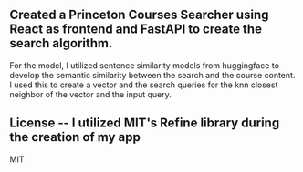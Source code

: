 ## Created a Princeton Courses Searcher using React as frontend and FastAPI to create the search algorithm. 

For the model, I utilized sentence similarity models from huggingface to develop the semantic similarity between the search and the course content. I used this to create a vector and the search queries for the knn closest neighbor of the vector and the input query. 

## License -- I utilized MIT's Refine library during the creation of my app 

MIT